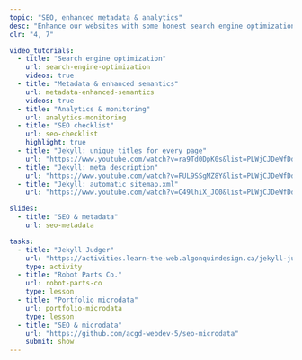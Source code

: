 ```yaml
---
topic: "SEO, enhanced metadata & analytics"
desc: "Enhance our websites with some honest search engine optimization, social media metadata & tracking analytics."
clr: "4, 7"

video_tutorials:
  - title: "Search engine optimization"
    url: search-engine-optimization
    videos: true
  - title: "Metadata & enhanced semantics"
    url: metadata-enhanced-semantics
    videos: true
  - title: "Analytics & monitoring"
    url: analytics-monitoring
  - title: "SEO checklist"
    url: seo-checklist
    highlight: true
  - title: "Jekyll: unique titles for every page"
    url: "https://www.youtube.com/watch?v=ra9Td0DpK0s&list=PLWjCJDeWfDdfVEcLGAfdJn_HXyM4Y7_k-&index=31"
  - title: "Jekyll: meta description"
    url: "https://www.youtube.com/watch?v=FUL9SSgMZ8Y&list=PLWjCJDeWfDdfVEcLGAfdJn_HXyM4Y7_k-&index=32"
  - title: "Jekyll: automatic sitemap.xml"
    url: "https://www.youtube.com/watch?v=C49lhiX_JO0&list=PLWjCJDeWfDdfVEcLGAfdJn_HXyM4Y7_k-&index=33"

slides:
  - title: "SEO & metadata"
    url: seo-metadata

tasks:
  - title: "Jekyll Judger"
    url: "https://activities.learn-the-web.algonquindesign.ca/jekyll-judger/"
    type: activity
  - title: "Robot Parts Co."
    url: robot-parts-co
    type: lesson
  - title: "Portfolio microdata"
    url: portfolio-microdata
    type: lesson
  - title: "SEO & microdata"
    url: "https://github.com/acgd-webdev-5/seo-microdata"
    submit: show
---
```

